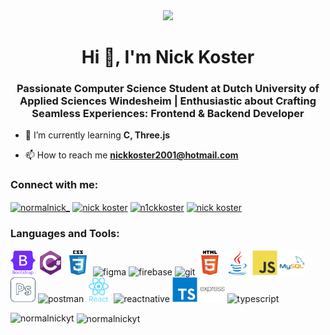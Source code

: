 <div align="center">
  <a href="https://github.com/NormalNickYT">
    <img src="https://wallpaperaccess.com/full/869923.gif" width="500">
  </a>
</div>
<h1 align="center">Hi 👋, I'm Nick Koster</h1>
<h3 align="center">Passionate Computer Science Student at Dutch University of Applied Sciences Windesheim | Enthusiastic about Crafting Seamless Experiences: Frontend & Backend Developer</h3>

- 🌱 I’m currently learning **C, Three.js**

- 📫 How to reach me **nickkoster2001@hotmail.com**

<h3 align="left">Connect with me:</h3>
<p align="left">
<a href="https://twitter.com/normalnick_" target="blank"><img align="center" src="https://raw.githubusercontent.com/rahuldkjain/github-profile-readme-generator/master/src/images/icons/Social/twitter.svg" alt="normalnick_" height="30" width="40" /></a>
<a href="https://linkedin.com/in/nick koster" target="blank"><img align="center" src="https://raw.githubusercontent.com/rahuldkjain/github-profile-readme-generator/master/src/images/icons/Social/linked-in-alt.svg" alt="nick koster" height="30" width="40" /></a>
<a href="https://instagram.com/n1ckkoster" target="blank"><img align="center" src="https://raw.githubusercontent.com/rahuldkjain/github-profile-readme-generator/master/src/images/icons/Social/instagram.svg" alt="n1ckkoster" height="30" width="40" /></a>
<a href="https://www.behance.net/nick koster" target="blank"><img align="center" src="https://raw.githubusercontent.com/rahuldkjain/github-profile-readme-generator/master/src/images/icons/Social/behance.svg" alt="nick koster" height="30" width="40" /></a>
</p>

<h3 align="left">Languages and Tools:</h3>
<p align="left">
<img src="https://raw.githubusercontent.com/devicons/devicon/master/icons/bootstrap/bootstrap-plain-wordmark.svg" alt="bootstrap" width="40" height="40"/>
<img src="https://raw.githubusercontent.com/devicons/devicon/master/icons/csharp/csharp-original.svg" alt="csharp" width="40" height="40"/> 
<img src="https://raw.githubusercontent.com/devicons/devicon/master/icons/css3/css3-original-wordmark.svg" alt="css3" width="40" height="40"/> 
<img src="https://www.vectorlogo.zone/logos/figma/figma-icon.svg" alt="figma" width="40" height="40"/>
<img src="https://www.vectorlogo.zone/logos/firebase/firebase-icon.svg" alt="firebase" width="40" height="40"/>
<img src="https://www.vectorlogo.zone/logos/git-scm/git-scm-icon.svg" alt="git" width="40" height="40"/> 
<img src="https://raw.githubusercontent.com/devicons/devicon/master/icons/html5/html5-original-wordmark.svg" alt="html5" width="40" height="40"/> 
<img src="https://raw.githubusercontent.com/devicons/devicon/master/icons/java/java-original.svg" alt="java" width="40" height="40"/> 
<img src="https://raw.githubusercontent.com/devicons/devicon/master/icons/javascript/javascript-original.svg" alt="javascript" width="40" height="40"/> 
<img src="https://raw.githubusercontent.com/devicons/devicon/master/icons/mysql/mysql-original-wordmark.svg" alt="mysql" width="40" height="40"/> 
<img src="https://raw.githubusercontent.com/devicons/devicon/master/icons/photoshop/photoshop-line.svg" alt="photoshop" width="40" height="40"/> 
<img src="https://www.vectorlogo.zone/logos/getpostman/getpostman-icon.svg" alt="postman" width="40" height="40"/>
<img src="https://raw.githubusercontent.com/devicons/devicon/master/icons/react/react-original-wordmark.svg" alt="react" width="40" height="40"/>
<img src="https://reactnative.dev/img/header_logo.svg" alt="reactnative" width="40" height="40"/> 
<img src="https://raw.githubusercontent.com/devicons/devicon/master/icons/typescript/typescript-original.svg" alt="typescript" width="40" height="40"/>
<img src="https://raw.githubusercontent.com/devicons/devicon/master/icons/express/express-original-wordmark.svg" alt="Expressjs" width="40" height="40"/> 
<img src="https://www.svgrepo.com/show/303229/microsoft-sql-server-logo.svg" alt="typescript" width="40" height="40"/> 
</p>

<p><img align="left" src="https://github-readme-stats.vercel.app/api/top-langs?username=normalnickyt&show_icons=true&locale=en&layout=compact" alt="normalnickyt" /></p>

<p>&nbsp;<img align="center" src="https://github-readme-stats.vercel.app/api?username=normalnickyt&show_icons=true&locale=en" alt="normalnickyt" /></p>
